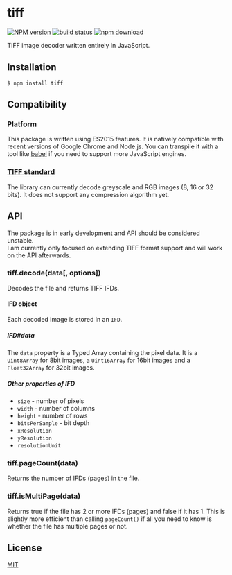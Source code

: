 # tiff

  [![NPM version][npm-image]][npm-url]
  [![build status][travis-image]][travis-url]
  [![npm download][download-image]][download-url]

TIFF image decoder written entirely in JavaScript.

## Installation

```
$ npm install tiff
```

## Compatibility

### Platform

This package is written using ES2015 features. It is natively compatible with recent versions of Google Chrome
and Node.js. You can transpile it with a tool like [babel](https://babeljs.io/) if you need to support more
JavaScript engines.

### [TIFF standard](./TIFF6.pdf)

The library can currently decode greyscale and RGB images (8, 16 or 32 bits). It does not support any compression algorithm yet.

## API

The package is in early development and API should be considered unstable.  
I am currently only focused on extending TIFF format support and will work on the API afterwards.

### tiff.decode(data[, options])

Decodes the file and returns TIFF IFDs.

#### IFD object

Each decoded image is stored in an `IFD`.

##### IFD#data

The `data` property is a Typed Array containing the pixel data. It is a `Uint8Array` for 8bit images, a `Uint16Array` for 16bit images and a `Float32Array` for 32bit images.

##### Other properties of IFD

* `size` - number of pixels
* `width` - number of columns
* `height` - number of rows
* `bitsPerSample` - bit depth
* `xResolution`
* `yResolution`
* `resolutionUnit`

### tiff.pageCount(data)

Returns the number of IFDs (pages) in the file.

### tiff.isMultiPage(data)

Returns true if the file has 2 or more IFDs (pages) and false if it has 1. This is slightly more
efficient than calling `pageCount()` if all you need to know is whether the file has multiple
pages or not.

## License

  [MIT](./LICENSE)

[npm-image]: https://img.shields.io/npm/v/tiff.svg?style=flat-square
[npm-url]: https://www.npmjs.com/package/tiff
[travis-image]: https://img.shields.io/travis/image-js/tiff/master.svg?style=flat-square
[travis-url]: https://travis-ci.org/image-js/tiff
[download-image]: https://img.shields.io/npm/dm/tiff.svg?style=flat-square
[download-url]: https://www.npmjs.com/package/tiff

